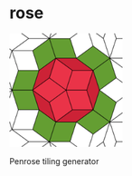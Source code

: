 # rose

<img src="https://raw.githubusercontent.com/bpandreotti/rose/main/rose.png" alt="A rose for a rose" width="200"/>

Penrose tiling generator
